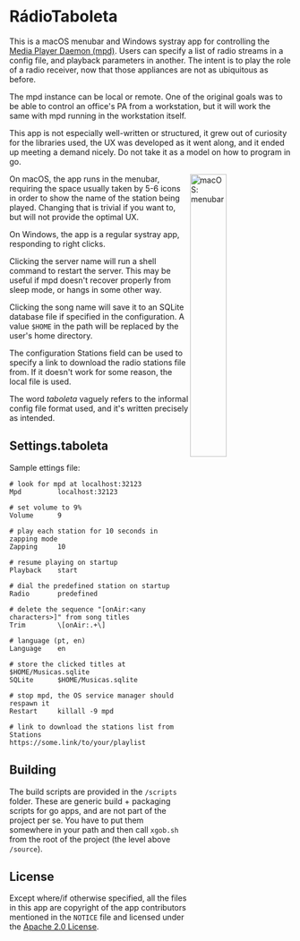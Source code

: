RádioTaboleta
=============

This is a macOS menubar and Windows systray app for controlling the [Media Player Daemon (mpd)](https://musicpd.org/). Users can specify a list of radio streams in a config file, and playback parameters in another. The intent is to play the role of a radio receiver, now that those appliances are not as ubiquitous as before.

The mpd instance can be local or remote. One of the original goals was to be able to control an office's PA from a workstation, but it will work the same with mpd running in the workstation itself.

This app is not especially well-written or structured, it grew out of curiosity for the libraries used, the UX was developed as it went along, and it ended up meeting a demand nicely. Do not take it as a model on how to program in go.

<img align="right" width="36%" alt="macOS: menubar" src="https://github.com/entonio/RadioTaboleta/assets/5048472/5517c1d7-4e40-4659-9ee4-a18225fcc7c1"/>

On macOS, the app runs in the menubar, requiring the space usually taken by 5-6 icons in order to show the name of the station being played. Changing that is trivial if you want to, but will not provide the optimal UX.

On Windows, the app is a regular systray app, responding to right clicks.

Clicking the server name will run a shell command to restart the server. This may be useful if mpd doesn't recover properly from sleep mode, or hangs in some other way.

Clicking the song name will save it to an SQLite database file if specified in the configuration. A value `$HOME` in the path will be replaced by the user's home directory.

The configuration Stations field can be used to specify a link to download the radio stations file from. If it doesn't work for some reason, the local file is used.

The word _taboleta_ vaguely refers to the informal config file format used, and it's written precisely as intended.

Settings.taboleta
-----------------
Sample ettings file:
```
# look for mpd at localhost:32123
Mpd         localhost:32123

# set volume to 9%
Volume      9

# play each station for 10 seconds in zapping mode
Zapping     10

# resume playing on startup
Playback    start

# dial the predefined station on startup
Radio       predefined

# delete the sequence "[onAir:<any characters>]" from song titles
Trim        \[onAir:.+\]

# language (pt, en)
Language    en

# store the clicked titles at $HOME/Musicas.sqlite
SQLite      $HOME/Musicas.sqlite

# stop mpd, the OS service manager should respawn it
Restart     killall -9 mpd

# link to download the stations list from
Stations    https://some.link/to/your/playlist
```

Building
--------
The build scripts are provided in the `/scripts` folder. These are generic build + packaging scripts for go apps, and are not part of the project per se. You have to put them somewhere in your path and then call `xgob.sh` from the root of the project (the level above `/source`).

License
-------
Except where/if otherwise specified, all the files in this app are copyright of the app contributors mentioned in the `NOTICE` file and licensed under the [Apache 2.0 License](http://www.apache.org/licenses/LICENSE-2.0).
